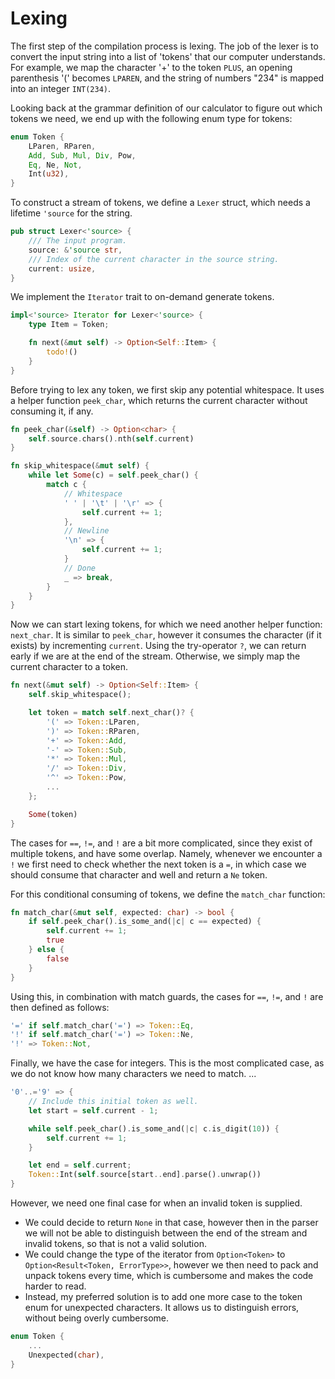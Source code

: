
# Lexing

The first step of the compilation process is lexing. The job of the lexer is to
convert the input string into a list of 'tokens' that our computer understands.
For example, we map the character '+' to the token `PLUS`, an opening
parenthesis '(' becomes `LPAREN`, and the string of numbers "234" is mapped into
an integer `INT(234)`.

Looking back at the grammar definition of our calculator to figure out which
tokens we need, we end up with the following enum type for tokens:

```rust
enum Token {
    LParen, RParen,
    Add, Sub, Mul, Div, Pow,
    Eq, Ne, Not,
    Int(u32),
}
```

To construct a stream of tokens, we define a `Lexer` struct, which needs a
lifetime `'source` for the string.

```rust
pub struct Lexer<'source> {
    /// The input program.
    source: &'source str,
    /// Index of the current character in the source string.
    current: usize,
}
```

We implement the `Iterator` trait to on-demand generate tokens.

```rust
impl<'source> Iterator for Lexer<'source> {
    type Item = Token;

    fn next(&mut self) -> Option<Self::Item> {
        todo!()
    }
}
```

Before trying to lex any token, we first skip any potential whitespace.
It uses a helper function `peek_char`, which returns the current character
without consuming it, if any.

```rust
fn peek_char(&self) -> Option<char> {
    self.source.chars().nth(self.current)
}

fn skip_whitespace(&mut self) {
    while let Some(c) = self.peek_char() {
        match c {
            // Whitespace
            ' ' | '\t' | '\r' => {
                self.current += 1;
            },
            // Newline
            '\n' => {
                self.current += 1;
            }
            // Done
            _ => break,
        }
    }
}
```

Now we can start lexing tokens, for which we need another helper function:
`next_char`. It is similar to `peek_char`, however it consumes the character (if
it exists) by incrementing `current`. Using the try-operator `?`, we can return
early if we are at the end of the stream. Otherwise, we simply map the current
character to a token.

```rust
fn next(&mut self) -> Option<Self::Item> {
    self.skip_whitespace();

    let token = match self.next_char()? {
        '(' => Token::LParen,
        ')' => Token::RParen,
        '+' => Token::Add,
        '-' => Token::Sub,
        '*' => Token::Mul,
        '/' => Token::Div,
        '^' => Token::Pow,
        ...
    };

    Some(token)
}
```

The cases for `==`, `!=`, and `!` are a bit more complicated, since they exist
of multiple tokens, and have some overlap. Namely, whenever we encounter a `!`
we first need to check whether the next token is a `=`, in which case we should
consume that character and well and return a `Ne` token.

For this conditional consuming of tokens, we define the `match_char` function:

```rust
fn match_char(&mut self, expected: char) -> bool {
    if self.peek_char().is_some_and(|c| c == expected) {
        self.current += 1;
        true
    } else {
        false
    }
}
```

Using this, in combination with match guards, the cases for `==`, `!=`, and `!`
are then defined as follows:

```rust
'=' if self.match_char('=') => Token::Eq,
'!' if self.match_char('=') => Token::Ne,
'!' => Token::Not,
```

Finally, we have the case for integers. This is the most complicated case, as we
do not know how many characters we need to match.
...

```rust
'0'..='9' => {
    // Include this initial token as well.
    let start = self.current - 1;

    while self.peek_char().is_some_and(|c| c.is_digit(10)) {
        self.current += 1;
    }

    let end = self.current;
    Token::Int(self.source[start..end].parse().unwrap())
}
```

However, we need one final case for when an invalid token is supplied.
- We could decide to return `None` in that case, however then in the parser we
  will not be able to distinguish between the end of the stream and invalid
  tokens, so that is not a valid solution.
- We could change the type of the iterator from `Option<Token>` to
  `Option<Result<Token, ErrorType>>`, however we then need to pack and unpack
  tokens every time, which is cumbersome and makes the code harder to read.
- Instead, my preferred solution is to add one more case to the token enum for
  unexpected characters. It allows us to distinguish errors, without being
  overly cumbersome.

```rust
enum Token {
    ...
    Unexpected(char),
}
```
